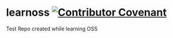 # learnoss  [![Contributor Covenant](https://img.shields.io/badge/Contributor%20Covenant-2.1-4baaaa.svg)](code_of_conduct.md)
Test Repo created while learning OSS
